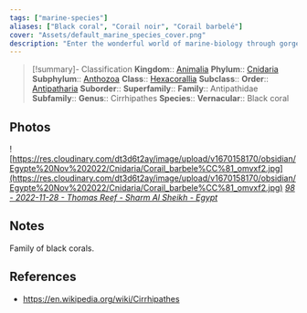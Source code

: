 ```yaml
---
tags: ["marine-species"]
aliases: ["Black coral", "Corail noir", "Corail barbelé"]
cover: "Assets/default_marine_species_cover.png"
description: "Enter the wonderful world of marine-biology through gorgeous underwater pictures of marine animals."
---
```

> [!summary]- Classification
**Kingdom**:: [Animalia](Animalia.md)
**Phylum**:: [Cnidaria](Cnidaria.md)
**Subphylum**:: [Anthozoa](Anthozoa.md)
**Class**:: [Hexacorallia](Hexacorallia.md)
**Subclass**:: 
**Order**:: [Antipatharia](Antipatharia)
**Suborder**::
**Superfamily**::
**Family**:: Antipathidae
**Subfamily**::
**Genus**:: Cirrhipathes
**Species**::
**Vernacular**:: Black coral

## Photos
![https://res.cloudinary.com/dt3d6t2ay/image/upload/v1670158170/obsidian/Egypte%20Nov%202022/Cnidaria/Corail_barbele%CC%81_omvxf2.jpg](https://res.cloudinary.com/dt3d6t2ay/image/upload/v1670158170/obsidian/Egypte%20Nov%202022/Cnidaria/Corail_barbele%CC%81_omvxf2.jpg)
*[98 - 2022-11-28 - Thomas Reef - Sharm Al Sheikh - Egypt](98%20-%202022-11-28%20-%20Thomas%20Reef%20-%20Sharm%20Al%20Sheikh%20-%20Egypt.md)*

## Notes
Family of black corals.

## References
- https://en.wikipedia.org/wiki/Cirrhipathes